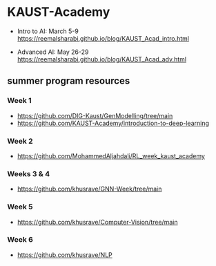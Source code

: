 # KAUST-Academy
* Intro to AI: March 5-9
https://reemalsharabi.github.io/blog/KAUST_Acad_intro.html

* Advanced AI: May 26-29
https://reemalsharabi.github.io/blog/KAUST_Acad_adv.html

## summer program resources

### Week 1
- https://github.com/DIG-Kaust/GenModelling/tree/main
- https://github.com/KAUST-Academy/introduction-to-deep-learning

### Week 2
- https://github.com/MohammedAljahdali/RL_week_kaust_academy

### Weeks 3 & 4
- https://github.com/khusrave/GNN-Week/tree/main

### Week 5
- https://github.com/khusrave/Computer-Vision/tree/main

### Week 6
- https://github.com/khusrave/NLP

